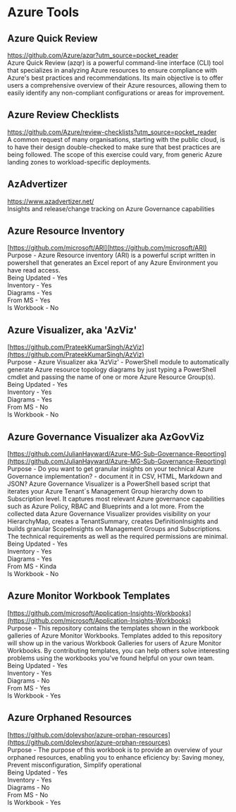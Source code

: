 # Azure Tools

## Azure Quick Review
https://github.com/Azure/azqr?utm_source=pocket_reader \
Azure Quick Review (azqr) is a powerful command-line interface (CLI) tool that specializes in analyzing Azure resources to ensure compliance with Azure's best practices and recommendations. Its main objective is to offer users a comprehensive overview of their Azure resources, allowing them to easily identify any non-compliant configurations or areas for improvement.

## Azure Review Checklists
https://github.com/Azure/review-checklists?utm_source=pocket_reader \
A common request of many organisations, starting with the public cloud, is to have their design double-checked to make sure that best practices are being followed. The scope of this exercise could vary, from generic Azure landing zones to workload-specific deployments.

## AzAdvertizer
https://www.azadvertizer.net/ \
Insights and release/change tracking on Azure Governance capabilities

## Azure Resource Inventory
[https://github.com/microsoft/ARI‌](https://github.com/microsoft/ARI‌) \
Purpose         -   Azure Resource inventory (ARI) is a powerful script written in powershell that generates an Excel report of any Azure Environment you have read access. \
Being Updated   -   Yes \
Inventory       -   Yes \
Diagrams        -   Yes \
From MS         -   Yes \
Is Workbook     -   No

## Azure Visualizer, aka 'AzViz'
[https://github.com/PrateekKumarSingh/AzViz](https://github.com/PrateekKumarSingh/AzViz‌) \
Purpose         -   Azure Visualizer aka 'AzViz' - PowerShell module to automatically generate Azure resource topology diagrams by just typing a PowerShell cmdlet and passing the name of one or more Azure Resource Group(s). \
Being Updated   -   Yes \
Inventory       -   Yes \
Diagrams        -   Yes \
From MS         -   No \
Is Workbook     -   No

## Azure Governance Visualizer aka AzGovViz
[https://github.com/JulianHayward/Azure-MG-Sub-Governance-Reporting](https://github.com/JulianHayward/Azure-MG-Sub-Governance-Reporting) \
Purpose         -   Do you want to get granular insights on your technical Azure Governance implementation? - document it in CSV, HTML, Markdown and JSON? Azure Governance Visualizer is a PowerShell based script that iterates your Azure Tenant´s Management Group hierarchy down to Subscription level. It captures most relevant Azure governance capabilities such as Azure Policy, RBAC and Blueprints and a lot more. From the collected data Azure Governance Visualizer provides visibility on your HierarchyMap, creates a TenantSummary, creates DefinitionInsights and builds granular ScopeInsights on Management Groups and Subscriptions. The technical requirements as well as the required permissions are minimal. \
Being Updated   -   Yes \
Inventory       -   Yes \
Diagrams        -   Yes \
From MS         -   Kinda   \
Is Workbook     -   No

## Azure Monitor Workbook Templates
[https://github.com/microsoft/Application-Insights-Workbooks](https://github.com/microsoft/Application-Insights-Workbooks) \
Purpose         -   This repository contains the templates shown in the workbook galleries of Azure Monitor Workbooks. Templates added to this repository will show up in the various Workbook Galleries for users of Azure Monitor Workbooks. By contributing templates, you can help others solve interesting problems using the workbooks you've found helpful on your own team. \
Being Updated   -   Yes \
Inventory       -   Yes \
Diagrams        -   No \
From MS         -   Yes  \
Is Workbook     -   Yes


## Azure Orphaned Resources
[https://github.com/dolevshor/azure-orphan-resources](https://github.com/dolevshor/azure-orphan-resources) \
Purpose         -   The purpose of this workbook is to provide an overview of your orphaned resources, enabling you to enhance eficiency by: Saving money, Prevent misconfiguration, Simplify operational \
Being Updated   -   Yes \
Inventory       -   Yes \
Diagrams        -   No  \
From MS         -   No  \
Is Workbook     -   Yes